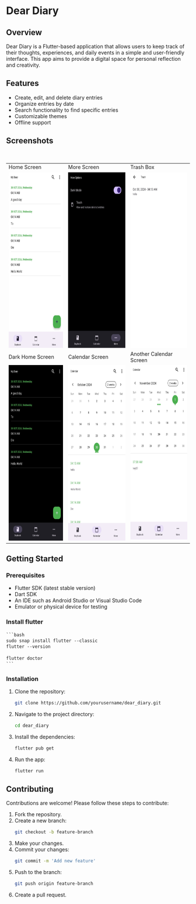 # Dear Diary

## Overview

Dear Diary is a Flutter-based application that allows users to keep track of their thoughts, experiences, and daily events in a simple and user-friendly interface. This app aims to provide a digital space for personal reflection and creativity.

## Features

- Create, edit, and delete diary entries
- Organize entries by date
- Search functionality to find specific entries
- Customizable themes
- Offline support

## Screenshots
<table>
  <tr>
    <td>Home Screen</td>
     <td>More Screen</td>
     <td>Trash Box</td>
  </tr>
  <tr>
    <td><img src="screenshots/1.jpg" width=270 height=480></td>
    <td><img src="screenshots/2.jpg" width=270 height=480></td>
    <td><img src="screenshots/3.jpg" width=270 height=480></td>
  </tr>
  <tr>&nbsp;</tr>
  <tr>
    <td>Dark Home Screen</td>
     <td>Calendar Screen</td>
     <td>Another Calendar Screen</td>
  </tr>
  <tr>
    <td><img src="screenshots/4.jpg" width=270 height=480></td>
    <td><img src="screenshots/5.jpg" width=270 height=480></td>
    <td><img src="screenshots/6.jpg" width=270 height=480></td>
  </tr>
 </table>


## Getting Started

### Prerequisites

- Flutter SDK (latest stable version)
- Dart SDK
- An IDE such as Android Studio or Visual Studio Code
- Emulator or physical device for testing

### Install flutter 
    ```bash
    sudo snap install flutter --classic
    flutter --version
    
    flutter doctor
    ```
### Installation

1. Clone the repository:
    ```bash
    git clone https://github.com/yourusername/dear_diary.git
    ```
2. Navigate to the project directory:
    ```bash
    cd dear_diary
    ```
3. Install the dependencies:
    ```bash
    flutter pub get
    ```
4. Run the app:
    ```bash
    flutter run
    ```

## Contributing

Contributions are welcome! Please follow these steps to contribute:

1. Fork the repository.
2. Create a new branch:
    ```bash
    git checkout -b feature-branch
    ```
3. Make your changes.
4. Commit your changes:
    ```bash
    git commit -m 'Add new feature'
    ```
5. Push to the branch:
    ```bash
    git push origin feature-branch
    ```
6. Create a pull request.
